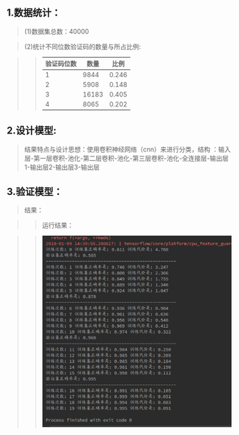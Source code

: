 ## 1.数据统计：

> (1)数据集总数：40000

> (2)统计不同位数验证码的数量与所占比例:

>> 验证码位数|数量|比例
>> -|-|-
>> 1|9844|0.246
>> 2|5908|0.148
>> 3|16183|0.405
>> 4|8065|0.202

## 2.设计模型:

> 结果特点与设计思想：使用卷积神经网络（cnn）来进行分类，结构 ：输入层-第一层卷积-池化-第二层卷积-池化-第三层卷积-池化-全连接层-输出层1-输出层2-输出层3-输出层
## 3.验证模型：

> 结果：

>> 运行结果：

>> ![运行结果](https://github.com/m-L-0/17b-liulinwei-2015/blob/master/Captcha/2018-01-09%2015-26-26%E5%B1%8F%E5%B9%95%E6%88%AA%E5%9B%BE.png)
